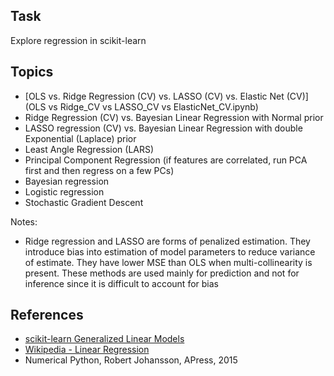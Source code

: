 ## Task
Explore regression in scikit-learn

## Topics
* [OLS vs. Ridge Regression (CV) vs. LASSO (CV) vs. Elastic Net (CV)](OLS vs Ridge_CV vs LASSO_CV vs ElasticNet_CV.ipynb)
* Ridge Regression (CV) vs. Bayesian Linear Regression with Normal prior
* LASSO regression (CV) vs. Bayesian Linear Regression with double Exponential (Laplace) prior
* Least Angle Regression (LARS)
* Principal Component Regression (if features are correlated, run PCA first and then regress on a few PCs)
* Bayesian regression
* Logistic regression
* Stochastic Gradient Descent

Notes:
* Ridge regression and LASSO are forms of penalized estimation. They introduce bias into estimation of model parameters to reduce variance of estimate. They have lower MSE than OLS when multi-collinearity is present. These methods are used mainly for prediction and not for inference since it is difficult to account for bias

## References
* [scikit-learn Generalized Linear Models](http://scikit-learn.org/stable/modules/classes.html#module-sklearn.linear_model)
* [Wikipedia - Linear Regression](https://en.wikipedia.org/wiki/Linear_regression)
* Numerical Python, Robert Johansson, APress, 2015
